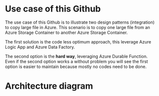 # Use case of this Github 

The use case of this Github is to illustrate two design patterns (integration) to copy large file in Azure.  This scenario is to copy one large file from an Azure Storage Container to another Azure Storage Container.

The first solution is the code less optimum approach, this leverage Azure Logic App and Azure Data Factory.

The second option is the **hard way**, leveraging Azure Durable Function.  Even if the second option works a without problem you will see the first option is easier to maintain because mostly no codes need to be done.

# Architecture diagram


